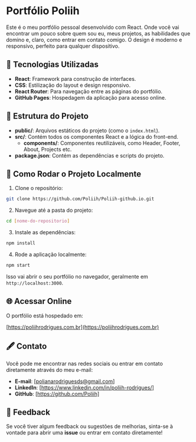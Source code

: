 # Portfólio Poliih

Este é o meu portfólio pessoal desenvolvido com React. Onde você vai encontrar um pouco sobre quem sou eu, meus projetos, as habilidades que domino e, claro, como entrar em contato comigo. O design é moderno e responsivo, perfeito para qualquer dispositivo.


## 🚀 Tecnologias Utilizadas

- **React**: Framework para construção de interfaces.
- **CSS**: Estilização do layout e design responsivo.
- **React Router**: Para navegação entre as páginas do portfólio.
- **GitHub Pages**: Hospedagem da aplicação para acesso online.

## 📂 Estrutura do Projeto

- **public/**: Arquivos estáticos do projeto (como o `index.html`).
- **src/**: Contém todos os componentes React e a lógica do front-end.
  - **components/**: Componentes reutilizáveis, como Header, Footer, About, Projects etc.
- **package.json**: Contém as dependências e scripts do projeto.

## 📍 Como Rodar o Projeto Localmente

1. Clone o repositório:

```bash
git clone https://github.com/Poliih/Poliih-github.io.git
```

2. Navegue até a pasta do projeto:

```bash
cd [nome-do-repositorio]
```

3. Instale as dependências:

```bash
npm install
```

4. Rode a aplicação localmente:

```bash
npm start
```

Isso vai abrir o seu portfólio no navegador, geralmente em `http://localhost:3000`.

## 🌐 Acessar Online

O portfólio está hospedado em:

[https://poliihrodrigues.com.br](https://poliihrodrigues.com.br)

## 🖋️ Contato

Você pode me encontrar nas redes sociais ou entrar em contato diretamente através do meu e-mail:

- **E-mail**: [polianarodriguesds@gmail.com]
- **LinkedIn**: [https://www.linkedin.com/in/poliih-rodrigues/]
- **GitHub**: [https://github.com/Poliih]

## 💬 Feedback

Se você tiver algum feedback ou sugestões de melhorias, sinta-se à vontade para abrir uma **issue** ou entrar em contato diretamente!
